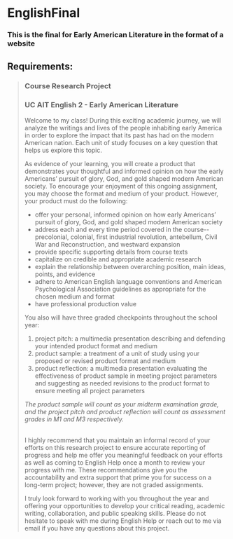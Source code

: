 # EnglishFinal

### This is the final for Early American Literature in the format of a website

## Requirements:

<blockquote>
  <h3>Course Research Project</h3>
  <h3>UC AIT English 2 - Early American Literature</h3>


Welcome to my class! During this exciting academic journey, we will analyze the writings and lives of the people inhabiting early America in order to explore the impact that its past has had on the modern American nation. Each unit of study focuses on a key question that helps us explore this topic.

As evidence of your learning, you will create a product that demonstrates your thoughtful and informed opinion on how the early Americans’ pursuit of glory, God, and gold shaped modern American society. To encourage your enjoyment of this ongoing assignment, you may choose the format and medium of your product. However, your product must do the following:
<ul>
  <li>offer your personal, informed opinion on how early Americans’ pursuit of glory, God, and gold shaped modern American society</li>
  <li>address each and every time period covered in the course--precolonial, colonial, first industrial revolution, antebellum, Civil War and Reconstruction, and westward expansion</li>
  <li>provide specific supporting details from course texts</li>
  <li>capitalize on credible and appropriate academic research</li>
  <li>explain the relationship between overarching position, main ideas, points, and evidence</li>
  <li>adhere to American English language conventions and American Psychological Association guidelines as appropriate for the chosen medium and format</li>
  <li>have professional production value</li>
</ul>

You also will have three graded checkpoints throughout the school year:
<ol>
  <li>project pitch: a multimedia presentation describing and defending your intended product format and medium</li>
  <li>product sample: a treatment of a unit of study using your proposed or revised product format and medium</li>
  <li>product reflection: a multimedia presentation evaluating the effectiveness of product sample in meeting project parameters and suggesting as needed revisions to the product format to ensure meeting all project parameters</li>
 </ol>
<em>The product sample will count as your midterm examination grade, and the project pitch and product reflection will count as assessment grades in M1 and M3 respectively.</em>

</br>I highly recommend that you maintain an informal record of your efforts on this research project to ensure accurate reporting of progress and help me offer you meaningful feedback on your efforts as well as coming to English Help once a month to review your progress with me. These recommendations give you the accountability and extra support that prime you for success on a long-term project; however, they are not graded assignments.

I truly look forward to working with you throughout the year and offering your opportunities to develop your critical reading, academic writing, collaboration, and public speaking skills. Please do not hesitate to speak with me during English Help or reach out to me via email if you have any questions about this project.


</blockquote>

